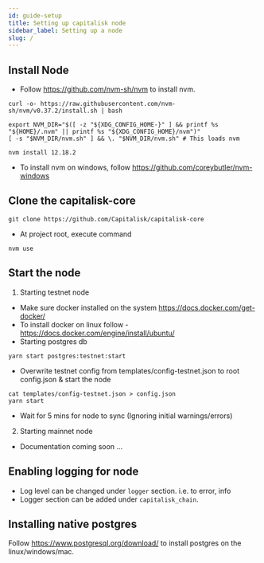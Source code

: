 ```yaml
---
id: guide-setup
title: Setting up capitalisk node
sidebar_label: Setting up a node
slug: /
---
```


## Install Node
- Follow https://github.com/nvm-sh/nvm to install nvm.
```shell script
curl -o- https://raw.githubusercontent.com/nvm-sh/nvm/v0.37.2/install.sh | bash
```
```shell script
export NVM_DIR="$([ -z "${XDG_CONFIG_HOME-}" ] && printf %s "${HOME}/.nvm" || printf %s "${XDG_CONFIG_HOME}/nvm")"
[ -s "$NVM_DIR/nvm.sh" ] && \. "$NVM_DIR/nvm.sh" # This loads nvm
```
```shell script
nvm install 12.18.2
```
- To install nvm on windows, follow https://github.com/coreybutler/nvm-windows

## Clone the capitalisk-core
```shell script
git clone https://github.com/Capitalisk/capitalisk-core
```
- At project root, execute command
```shell script
nvm use
```

## Start the node
1. Starting testnet node
- Make sure docker installed on the system https://docs.docker.com/get-docker/
- To install docker on linux follow - https://docs.docker.com/engine/install/ubuntu/
- Starting postgres db
```shell script
yarn start postgres:testnet:start
```
- Overwrite testnet config from templates/config-testnet.json to root config.json & start the node
```shell script
cat templates/config-testnet.json > config.json
yarn start
```
- Wait for 5 mins for node to sync (Ignoring initial warnings/errors)

2. Starting mainnet node
- Documentation coming soon ...

## Enabling logging for node
- Log level can be changed under `logger` section.
i.e. to error, info
- Logger section can be added under `capitalisk_chain`.

## Installing native postgres
Follow https://www.postgresql.org/download/ to install postgres on the linux/windows/mac.
